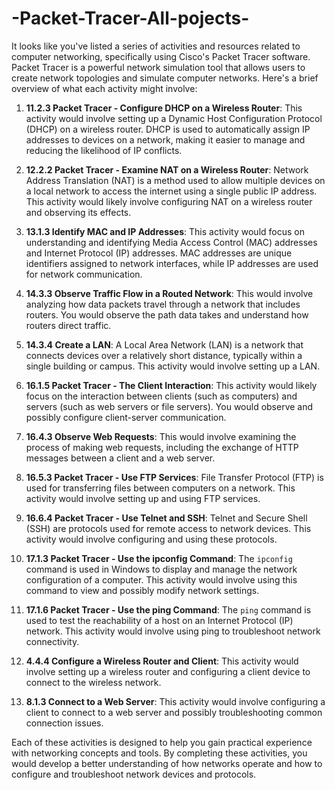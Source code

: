 # -Packet-Tracer-All-pojects-




It looks like you've listed a series of activities and resources related to computer networking, specifically using Cisco's Packet Tracer software. Packet Tracer is a powerful network simulation tool that allows users to create network topologies and simulate computer networks. Here's a brief overview of what each activity might involve:

1. **11.2.3 Packet Tracer - Configure DHCP on a Wireless Router**: This activity would involve setting up a Dynamic Host Configuration Protocol (DHCP) on a wireless router. DHCP is used to automatically assign IP addresses to devices on a network, making it easier to manage and reducing the likelihood of IP conflicts.

2. **12.2.2 Packet Tracer - Examine NAT on a Wireless Router**: Network Address Translation (NAT) is a method used to allow multiple devices on a local network to access the internet using a single public IP address. This activity would likely involve configuring NAT on a wireless router and observing its effects.

3. **13.1.3 Identify MAC and IP Addresses**: This activity would focus on understanding and identifying Media Access Control (MAC) addresses and Internet Protocol (IP) addresses. MAC addresses are unique identifiers assigned to network interfaces, while IP addresses are used for network communication.

4. **14.3.3 Observe Traffic Flow in a Routed Network**: This would involve analyzing how data packets travel through a network that includes routers. You would observe the path data takes and understand how routers direct traffic.

5. **14.3.4 Create a LAN**: A Local Area Network (LAN) is a network that connects devices over a relatively short distance, typically within a single building or campus. This activity would involve setting up a LAN.

6. **16.1.5 Packet Tracer - The Client Interaction**: This activity would likely focus on the interaction between clients (such as computers) and servers (such as web servers or file servers). You would observe and possibly configure client-server communication.

7. **16.4.3 Observe Web Requests**: This would involve examining the process of making web requests, including the exchange of HTTP messages between a client and a web server.

8. **16.5.3 Packet Tracer - Use FTP Services**: File Transfer Protocol (FTP) is used for transferring files between computers on a network. This activity would involve setting up and using FTP services.

9. **16.6.4 Packet Tracer - Use Telnet and SSH**: Telnet and Secure Shell (SSH) are protocols used for remote access to network devices. This activity would involve configuring and using these protocols.

10. **17.1.3 Packet Tracer - Use the ipconfig Command**: The `ipconfig` command is used in Windows to display and manage the network configuration of a computer. This activity would involve using this command to view and possibly modify network settings.

11. **17.1.6 Packet Tracer - Use the ping Command**: The `ping` command is used to test the reachability of a host on an Internet Protocol (IP) network. This activity would involve using ping to troubleshoot network connectivity.

12. **4.4.4 Configure a Wireless Router and Client**: This activity would involve setting up a wireless router and configuring a client device to connect to the wireless network.

13. **8.1.3 Connect to a Web Server**: This activity would involve configuring a client to connect to a web server and possibly troubleshooting common connection issues.

Each of these activities is designed to help you gain practical experience with networking concepts and tools. By completing these activities, you would develop a better understanding of how networks operate and how to configure and troubleshoot network devices and protocols.
